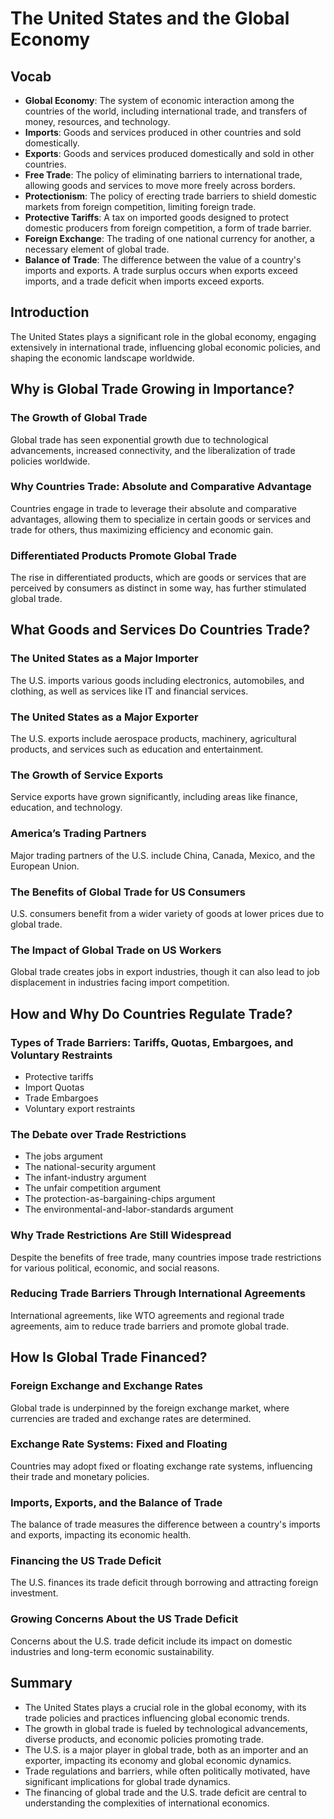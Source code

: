 # The United States and the Global Economy

## Vocab
- **Global Economy**: The system of economic interaction among the countries of the world, including international trade, and transfers of money, resources, and technology.
- **Imports**: Goods and services produced in other countries and sold domestically.
- **Exports**: Goods and services produced domestically and sold in other countries.
- **Free Trade**: The policy of eliminating barriers to international trade, allowing goods and services to move more freely across borders.
- **Protectionism**: The policy of erecting trade barriers to shield domestic markets from foreign competition, limiting foreign trade.
- **Protective Tariffs**: A tax on imported goods designed to protect domestic producers from foreign competition, a form of trade barrier.
- **Foreign Exchange**: The trading of one national currency for another, a necessary element of global trade.
- **Balance of Trade**: The difference between the value of a country's imports and exports. A trade surplus occurs when exports exceed imports, and a trade deficit when imports exceed exports.

## Introduction
The United States plays a significant role in the global economy, engaging extensively in international trade, influencing global economic policies, and shaping the economic landscape worldwide.

## Why is Global Trade Growing in Importance?
### The Growth of Global Trade
Global trade has seen exponential growth due to technological advancements, increased connectivity, and the liberalization of trade policies worldwide.
### Why Countries Trade: Absolute and Comparative Advantage
Countries engage in trade to leverage their absolute and comparative advantages, allowing them to specialize in certain goods or services and trade for others, thus maximizing efficiency and economic gain.
### Differentiated Products Promote Global Trade
The rise in differentiated products, which are goods or services that are perceived by consumers as distinct in some way, has further stimulated global trade.

## What Goods and Services Do Countries Trade?
### The United States as a Major Importer
The U.S. imports various goods including electronics, automobiles, and clothing, as well as services like IT and financial services.
### The United States as a Major Exporter
The U.S. exports include aerospace products, machinery, agricultural products, and services such as education and entertainment.
### The Growth of Service Exports
Service exports have grown significantly, including areas like finance, education, and technology.
### America’s Trading Partners
Major trading partners of the U.S. include China, Canada, Mexico, and the European Union.
### The Benefits of Global Trade for US Consumers
U.S. consumers benefit from a wider variety of goods at lower prices due to global trade.
### The Impact of Global Trade on US Workers
Global trade creates jobs in export industries, though it can also lead to job displacement in industries facing import competition.

## How and Why Do Countries Regulate Trade?
### Types of Trade Barriers: Tariffs, Quotas, Embargoes, and Voluntary Restraints
- Protective tariffs
- Import Quotas
- Trade Embargoes
- Voluntary export restraints
### The Debate over Trade Restrictions
- The jobs argument
- The national-security argument
- The infant-industry argument
- The unfair competition argument
- The protection-as-bargaining-chips argument
- The environmental-and-labor-standards argument
### Why Trade Restrictions Are Still Widespread
Despite the benefits of free trade, many countries impose trade restrictions for various political, economic, and social reasons.
### Reducing Trade Barriers Through International Agreements
International agreements, like WTO agreements and regional trade agreements, aim to reduce trade barriers and promote global trade.

## How Is Global Trade Financed?
### Foreign Exchange and Exchange Rates
Global trade is underpinned by the foreign exchange market, where currencies are traded and exchange rates are determined.
### Exchange Rate Systems: Fixed and Floating
Countries may adopt fixed or floating exchange rate systems, influencing their trade and monetary policies.
### Imports, Exports, and the Balance of Trade
The balance of trade measures the difference between a country's imports and exports, impacting its economic health.
### Financing the US Trade Deficit
The U.S. finances its trade deficit through borrowing and attracting foreign investment.
### Growing Concerns About the US Trade Deficit
Concerns about the U.S. trade deficit include its impact on domestic industries and long-term economic sustainability.

## Summary
- The United States plays a crucial role in the global economy, with its trade policies and practices influencing global economic trends.
- The growth in global trade is fueled by technological advancements, diverse products, and economic policies promoting trade.
- The U.S. is a major player in global trade, both as an importer and an exporter, impacting its economy and global economic dynamics.
- Trade regulations and barriers, while often politically motivated, have significant implications for global trade dynamics.
- The financing of global trade and the U.S. trade deficit are central to understanding the complexities of international economics.
